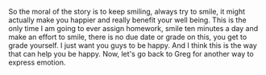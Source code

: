 So the moral of the story is to keep smiling, always try to smile, it might
actually make you happier and really benefit your well being. This is the only
time I am going to ever assign homework, smile ten minutes a day and make an
effort to smile, there is no due date or grade on this, you get to grade
yourself. I just want you guys to be happy. And I think this is the way that
can help you be happy. Now, let's go back to Greg for another way to express
emotion.
